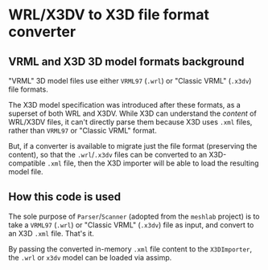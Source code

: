 # WRL/X3DV to X3D file format converter

## VRML and X3D 3D model formats background
"VRML" 3D model files use either `VRML97` (`.wrl`) or "Classic VRML" (`.x3dv`)
file formats.

The X3D model specification was introduced after these formats, as a superset of both WRL and X3DV.
While X3D can understand the _content_ of WRL/X3DV files, it can't directly parse them because
X3D uses `.xml` files, rather than `VRML97` or "Classic VRML" format.

But, if a converter is available to migrate just the file format (preserving the content), so that
the `.wrl`/`.x3dv` files can be converted to an X3D-compatible `.xml` file, then the X3D importer
will be able to load the resulting model file.

## How this code is used
The sole purpose of `Parser`/`Scanner` (adopted from the `meshlab` project) is to take a
`VRML97` (`.wrl`) or "Classic VRML" (`.x3dv`) file as input, and convert to an X3D `.xml` file.
That's it.

By passing the converted in-memory `.xml` file content to the `X3DImporter`, the `.wrl` or `x3dv`
model can be loaded via assimp.
